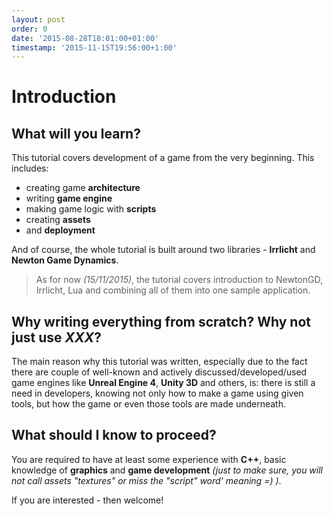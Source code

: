 ```yaml
---
layout: post
order: 0
date: '2015-08-28T18:01:00+01:00'
timestamp: '2015-11-15T19:56:00+1:00'
---
```


# Introduction

## What will you learn?

This tutorial covers development of a game from the very beginning. This includes:

* creating game **architecture**
* writing **game engine**
* making game logic with **scripts**
* creating **assets**
* and **deployment**

And of course, the whole tutorial is built around two libraries - **Irrlicht** and **Newton Game Dynamics**.

> As for now *(15/11/2015)*, the tutorial covers introduction to NewtonGD, Irrlicht, Lua and combining all of
> them into one sample application.

## Why writing everything from scratch? Why not just use *XXX*?

The main reason why this tutorial was written, especially due to the fact there are couple of well-known and
actively discussed/developed/used game engines like **Unreal Engine 4**, **Unity 3D** and others, is:
there is still a need in developers, knowing not only how to make a game using given tools, but how the game
or even those tools are made underneath.

## What should I know to proceed?

You are required to have at least some experience with **C++**, basic knowledge of **graphics** and **game development**
*(just to make sure, you will not call assets "textures" or miss the "script" word' meaning =) )*.

If you are interested - then welcome!
